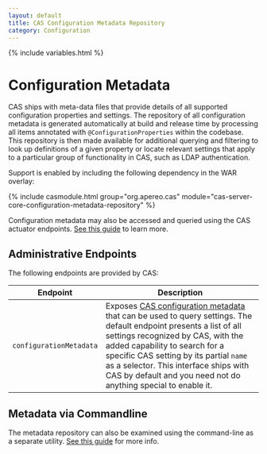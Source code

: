 ```yaml
---
layout: default
title: CAS Configuration Metadata Repository
category: Configuration
---
```


{% include variables.html %}

# Configuration Metadata

CAS ships with meta-data files that provide details of all supported configuration properties and settings. The repository of all configuration metadata
is generated automatically at build and release time by processing all items annotated with `@ConfigurationProperties` within the codebase. This repository
is then made available for additional querying and filtering to look up definitions of a given property or locate relevant settings 
that apply to a particular group of functionality in CAS, such as LDAP authentication.

Support is enabled by including the following dependency in the WAR overlay:

{% include casmodule.html group="org.apereo.cas" module="cas-server-core-configuration-metadata-repository" %}

Configuration metadata may also be accessed and queried using the CAS actuator endpoints. [See this guide](../monitoring/Monitoring-Statistics.html) to learn more.

## Administrative Endpoints

The following endpoints are provided by CAS:
 
| Endpoint                 | Description
|--------------------------|------------------------------------------------
| `configurationMetadata`       | Exposes [CAS configuration metadata](Configuration-Metadata-Repository.html) that can be used to query settings. The default endpoint presents a list of all settings recognized by CAS, with the added capability to search for a specific CAS setting by its partial `name` as a selector. This interface ships with CAS by default and you need not do anything special to enable it.

## Metadata via Commandline

The metadata repository can also be examined using the command-line as a separate utility. 
[See this guide](../installation/Configuring-Commandline-Shell.html) for more info.
